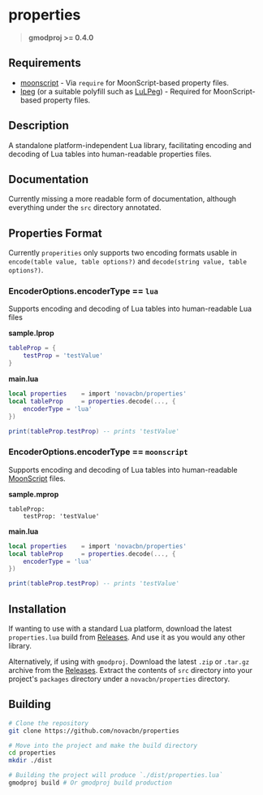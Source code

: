 # properties

> **gmodproj >= 0.4.0**

## Requirements

* [moonscript](https://github.com/leafo/moonscript) - Via `require` for MoonScript-based property files.
* [lpeg](http://www.inf.puc-rio.br/~roberto/lpeg) (or a suitable polyfill such as [LuLPeg](https://github.com/pygy/LuLPeg)) - Required for MoonScript-based property files.

## Description

A standalone platform-independent Lua library, facilitating encoding and decoding of Lua tables into human-readable properties files.

## Documentation

Currently missing a more readable form of documentation, although everything under the `src` directory annotated.

## Properties Format

Currently `properities` only supports two encoding formats usable in `encode(table value, table options?)` and `decode(string value, table options?)`.

### EncoderOptions.encoderType == `lua`

Supports encoding and decoding of Lua tables into human-readable Lua files

**sample.lprop**
```lua
tableProp = {
    testProp = 'testValue'
}
```

**main.lua**
```lua
local properties    = import 'novacbn/properties'
local tableProp     = properties.decode(..., {
    encoderType = 'lua'
})

print(tableProp.testProp) -- prints 'testValue'
```

### EncoderOptions.encoderType == `moonscript`

Supports encoding and decoding of Lua tables into human-readable [MoonScript](https://moonscript.org) files.

**sample.mprop**
```moonscript
tableProp:
    testProp: 'testValue'
```

**main.lua**
```lua
local properties    = import 'novacbn/properties'
local tableProp     = properties.decode(..., {
    encoderType = 'lua'
})

print(tableProp.testProp) -- prints 'testValue'
```

## Installation

If wanting to use with a standard Lua platform, download the latest `properties.lua` build from [Releases](https://github.com/novacbn/properties/releases). And use it as you would any other library.

Alternatively, if using with `gmodproj`. Download the latest `.zip` or `.tar.gz` archive from the [Releases](https://github.com/novacbn/properties/releases). Extract the contents of `src` directory into your project's `packages` directory under a `novacbn/properties` directory.

## Building

```bash
# Clone the repository
git clone https://github.com/novacbn/properties

# Move into the project and make the build directory
cd properties
mkdir ./dist

# Building the project will produce `./dist/properties.lua`
gmodproj build # Or gmodproj build production
```